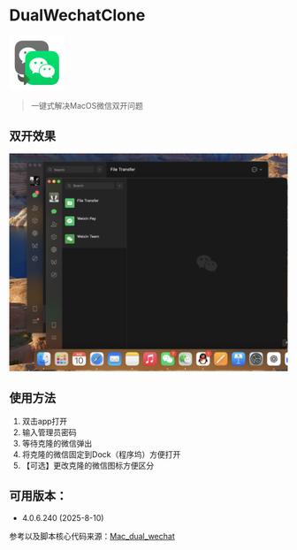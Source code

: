 # DualWechatClone

<img src="/res/AppIcon.png" width="100"/>

> 一键式解决MacOS微信双开问题

## 双开效果

![双开效果](/res/illustration.png)

## 使用方法
1. 双击app打开
2. 输入管理员密码
3. 等待克隆的微信弹出
4. 将克隆的微信固定到Dock（程序坞）方便打开
5. 【可选】更改克隆的微信图标方便区分

## 可用版本：
- 4.0.6.240 (2025-8-10)

参考以及脚本核心代码来源：[Mac_dual_wechat](https://github.com/engrecho/Mac_dual_wechat) 
